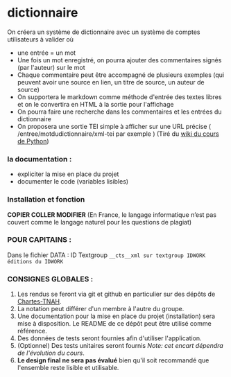 # dictionnaire

On créera un système de dictionnaire avec un système de comptes utilisateurs à valider où
- une entrée = un mot 
- Une fois un mot enregistré, on pourra ajouter des commentaires signés (par l'auteur) sur le mot 
- Chaque commentaire peut être accompagné de plusieurs exemples (qui peuvent avoir une source en lien, un titre de source, un auteur de source) 
- On supportera le markdown comme méthode d'entrée des textes libres et on le convertira en HTML à la sortie pour l'affichage 
- On pourra faire une recherche dans les commentaires et les entrées du dictionnaire 
- On proposera une sortie TEI simple à afficher sur une URL précise ( /entree/motdudictionnaire/xml-tei par exemple ) 
(Tiré du [wiki du cours de Python](https://github.com/PonteIneptique/cours-python/wiki/2017-2018---Devoirs))

### la documentation :
- expliciter la mise en place du projet
- documenter le code (variables lisibles)


### Installation et fonction

**COPIER COLLER MODIFIER**
(En France, le langage informatique n’est pas couvert comme le langage naturel pour les questions de plagiat)



### POUR CAPITAINS : 

Dans le fichier DATA :
	ID Textgroup
		```
		__cts__xml sur textgroup
		IDWORK
			éditions du IDWORK
		```


### CONSIGNES GLOBALES :

1. Les rendus se feront via git et github en particulier sur des dépôts de [Chartes-TNAH](https://github.com/Chartes-TNAH).
2. La notation peut différer d'un membre à l'autre du groupe.
3. Une documentation pour la mise en place du projet (installation) sera mise à disposition. Le README de ce dépôt peut être utilisé comme référence.
4. Des données de tests seront fournies afin d'utiliser l'application.
5. (Optionnel) Des tests unitaires seront fournis *Note: cet encart dépendra de l'évolution du cours*.
6. **Le design final ne sera pas évalué** bien qu'il soit recommandé que l'ensemble reste lisible et utilisable.

